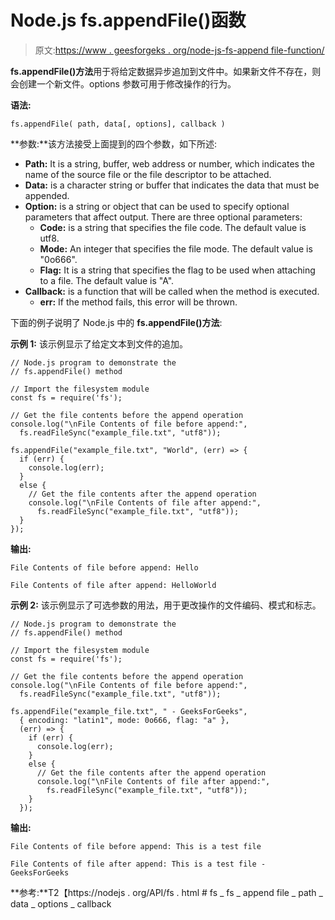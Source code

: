 # Node.js fs.appendFile()函数

> 原文:[https://www . geesforgeks . org/node-js-fs-append file-function/](https://www.geeksforgeeks.org/node-js-fs-appendfile-function/)

**fs.appendFile()方法**用于将给定数据异步追加到文件中。如果新文件不存在，则会创建一个新文件。options 参数可用于修改操作的行为。

**语法:**

```
fs.appendFile( path, data[, options], callback )
```

**参数:**该方法接受上面提到的四个参数，如下所述:

*   **Path:** It is a string, buffer, web address or number, which indicates the name of the source file or the file descriptor to be attached.
*   **Data:** is a character string or buffer that indicates the data that must be appended.
*   **Option:** is a string or object that can be used to specify optional parameters that affect output. There are three optional parameters:
    *   **Code:** is a string that specifies the file code. The default value is utf8.
    *   **Mode:** An integer that specifies the file mode. The default value is "0o666".
    *   **Flag:** It is a string that specifies the flag to be used when attaching to a file. The default value is "A".
*   **Callback:** is a function that will be called when the method is executed.
    *   **err:** If the method fails, this error will be thrown.

下面的例子说明了 Node.js 中的 **fs.appendFile()方法**:

**示例 1:** 该示例显示了给定文本到文件的追加。

```
// Node.js program to demonstrate the
// fs.appendFile() method

// Import the filesystem module
const fs = require('fs');

// Get the file contents before the append operation
console.log("\nFile Contents of file before append:",
  fs.readFileSync("example_file.txt", "utf8"));

fs.appendFile("example_file.txt", "World", (err) => {
  if (err) {
    console.log(err);
  }
  else {
    // Get the file contents after the append operation
    console.log("\nFile Contents of file after append:",
      fs.readFileSync("example_file.txt", "utf8"));
  }
});
```

**输出:**

```
File Contents of file before append: Hello

File Contents of file after append: HelloWorld

```

**示例 2:** 该示例显示了可选参数的用法，用于更改操作的文件编码、模式和标志。

```
// Node.js program to demonstrate the
// fs.appendFile() method

// Import the filesystem module
const fs = require('fs');

// Get the file contents before the append operation
console.log("\nFile Contents of file before append:",
  fs.readFileSync("example_file.txt", "utf8"));

fs.appendFile("example_file.txt", " - GeeksForGeeks",
  { encoding: "latin1", mode: 0o666, flag: "a" },
  (err) => {
    if (err) {
      console.log(err);
    }
    else {
      // Get the file contents after the append operation
      console.log("\nFile Contents of file after append:",
        fs.readFileSync("example_file.txt", "utf8"));
    }
  });
```

**输出:**

```
File Contents of file before append: This is a test file

File Contents of file after append: This is a test file - GeeksForGeeks

```

**参考:**T2【https://nodejs . org/API/fs . html # fs _ fs _ append file _ path _ data _ options _ callback